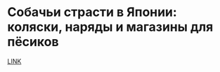 # Собачьи страсти в Японии:  коляски, наряды и магазины для пёсиков



[LINK](https://varlamov.ru/2648391.html)